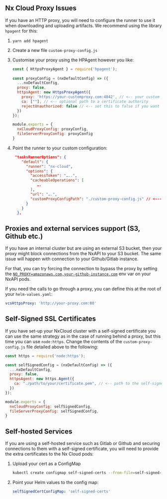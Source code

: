 ## Nx Cloud Proxy Issues

If you have an HTTP proxy, you will need to configure the runner to use it when downloading and uploading artifacts. We recommend using the library `hpagent` for this:

1. `yarn add hpagent`
2. Create a new file `custom-proxy-config.js`
3. Customise your proxy using the HPAgent however you like:
   ```javascript
   const { HttpsProxyAgent } = require('hpagent');
    
   const proxyConfig = (nxDefaultConfig) => ({
     ...nxDefaultConfig,
     proxy: false,
     httpsAgent: new HttpsProxyAgent({
       proxy: 'https://your-customproxy.com:4042', // <-- your custom proxy url
       ca: [""], // <-- optional path to a certificate authority
       rejectUnauthorized: false // <-- set this to false if you want to ignore invalid certificate warnings - ⚠️ Not Recommended
     })
   });

   module.exports = {
     nxCloudProxyConfig: proxyConfig,
     fileServerProxyConfig: proxyConfig
   }
    ```
4. Point the runner to your custom configuration:

    ```json
     "tasksRunnerOptions": {
        "default": {
          "runner": "nx-cloud",
          "options": {
            "accessToken": "…..",
            "cacheableOperations": [
               ….
            ],
            "url": "….",
            "customProxyConfigPath": "./custom-proxy-config.js" // <--- here
          }
        }
      },
    ```

## Proxies and external services support (S3, Github etc.) 

If you have an internal cluster but are using an external S3 bucket, then your proxy might block connections 
from the NxAPI to your S3 bucket. The same issue will happen with connection to your Github/Gitlab instance.

For that, you can try forcing the connection to bypass the proxy by setting the [`NO_PROXY=amazonaws.com,your-github-instance.com`](https://about.gitlab.com/blog/2021/01/27/we-need-to-talk-no-proxy/) env var on your
NxAPI pods.

If you need the calls to go through a proxy, you can define this at the root of your `helm-values.yaml`:

```yaml
vcsHttpsProxy: 'http://your-proxy.com:80'
```

## Self-Signed SSL Certificates

If you have set-up your NxCloud cluster with a self-signed certificate you can use the same strategy as in the case of running behind a proxy, but this time you can use `node:https`. Change the contents of the `custom-proxy-config.js` file detailed above to the following:

  ```javascript
  const https = require('node:https');
  
  const selfSignedConfig = (nxDefaultConfig) => ({
    ...nxDefaultConfig,
    proxy: false,
    httpsAgent: new https.Agent({
      ca: "./path/to/your/certificate.pem", // <-- path to the self-signed certificate
    })
  });

  module.exports = {
    nxCloudProxyConfig: selfSignedConfig,
    fileServerProxyConfig: selfSignedConfig,
  }
  ```


## Self-hosted Services

If you are using a self-hosted service such as Gitlab or Github and securing connections to them with a self-signed certificate, you will need to provide the extra certificates to the Nx Cloud pods:

1. Upload your cert as a ConfigMap

   ```bash
   kubectl create configmap self-signed-certs --from-file=self-signed-cert.crt=./cert.pem
   ```

2. Point your Helm values to the config map:
   ```yaml
   selfSignedCertConfigMap: 'self-signed-certs'
   ```